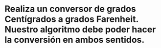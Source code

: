 # Realiza un conversor de grados Centígrados a grados Farenheit. Nuestro algoritmo debe poder hacer la conversión en ambos sentidos.